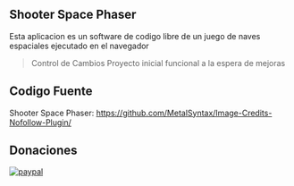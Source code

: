 ## Shooter Space Phaser

Esta aplicacion es un software de codigo libre de un juego de naves espaciales ejecutado en el navegador

> Control de Cambios
Proyecto inicial funcional a la espera de mejoras

## Codigo Fuente

Shooter Space Phaser: https://github.com/MetalSyntax/Image-Credits-Nofollow-Plugin/

## Donaciones

[![paypal](https://www.paypalobjects.com/en_US/i/btn/btn_donateCC_LG.gif)](paypal.me/MetalSyntax)
